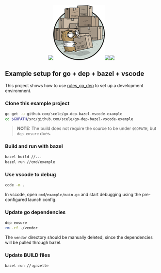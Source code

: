 <p align="center">
  <img src="https://blog.golang.org/gopher/gopher.png" height="180"><img src="https://raw.githubusercontent.com/golang/dep/master/docs/assets/DigbyShadows.png" height="180"><img src="https://bazel.build/images/bazel-icon.svg" height="180"><img src="https://user-images.githubusercontent.com/49339/32078472-5053adea-baa7-11e7-9034-519002f12ac7.png" height="180">
</p>

## Example setup for go + dep + bazel + vscode

This project shows how to use [rules_go_dep](https://github.com/scele/rules_go_dep) to set up a development enviromnent.

### Clone this example project

```bash
go get -u github.com/scele/go-dep-bazel-vscode-example
cd $GOPATH/src/github.com/scele/go-dep-bazel-vscode-example
```

> **NOTE:** The build does not require the source to be under `$GOPATH`, but `dep ensure` does.

### Build and run with bazel

```bash
bazel build //...
bazel run //cmd/example
```

### Use vscode to debug

```bash
code -n .
```

In vscode, open `cmd/example/main.go` and start debugging using the pre-configured launch config.

### Update go dependencies

```bash
dep ensure
rm -rf ./vendor
```

The `vendor` directory should be manually deleted, since the dependencies will be pulled through bazel.

### Update BUILD files

```bash
bazel run //:gazelle
```

